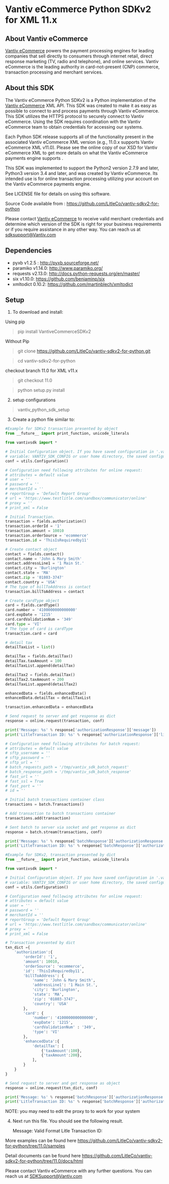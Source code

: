 Vantiv eCommerce Python SDKv2 for XML 11.x
==========================================

About Vantiv eCommerce
----------------------
[Vantiv eCommerce](https://developer.vantiv.com/community/ecommerce) powers the payment processing engines for leading companies that sell directly to consumers through  internet retail, direct response marketing (TV, radio and telephone), and online services. Vantiv eCommerce is the leading authority in card-not-present (CNP) commerce, transaction processing and merchant services.


About this SDK
--------------
The Vantiv eCommerce Python SDKv2 is a Python implementation of the [Vantiv eCommerce](https://developer.vantiv.com/community/ecommerce) XML API. This SDK was created to make it as easy as possible to connect to and process payments through Vantiv eCommerce. This SDK utilizes the HTTPS protocol to securely connect to Vantiv eCommerce.  Using the SDK requires coordination with the Vantiv eCommerce team to obtain credentials for accessing our systems.

Each Python SDK release supports all of the functionality present in the associated Vantiv eCommerce XML version (e.g., 11.0.x supports Vantiv eCommerce XML v11.0). Please see the online copy of our XSD for Vantiv eCommerce XML to get more details on what the Vantiv eCommerce payments engine supports .

This SDK was implemented to support the Python2 version 2.7.9 and later, Python3 version 3.4 and later, and was created by Vantiv eCommerce. Its intended use is for online transaction processing utilizing your account on the Vantiv eCommerce payments engine.

See LICENSE file for details on using this software.

Source Code available from : https://github.com/LitleCo/vantiv-sdkv2-for-python

Please contact [Vantiv eCommerce](https://developer.vantiv.com/community/ecommerce) to receive valid merchant credentials and determine which version of the SDK is right for your business requirements or if you require assistance in any other way.  You can reach us at sdksupport@Vantiv.com

Dependencies
------------
* pyxb v1.2.5 : http://pyxb.sourceforge.net/
* paramiko v1.14.0: http://www.paramiko.org/
* requests v2.13.0: http://docs.python-requests.org/en/master/
* six v1.10.0: https://github.com/benjaminp/six
* xmltodict 0.10.2: https://github.com/martinblech/xmltodict

Setup
-----
1) To download and install:

Using pip 

>pip install VantiveCommerceSDKv2

Without Pip

>git clone https://github.com/LitleCo/vantiv-sdkv2-for-python.git

>cd vantiv-sdkv2-for-python

checkout branch 11.0 for XML v11.x
>git checkout 11.0

>python setup.py install

2) setup configurations

>vantiv_python_sdk_setup

3) Create a python file similar to:

```python
#Example for SDKv2 transaction presented by object
from __future__ import print_function, unicode_literals

from vantivsdk import *

# Initial Configuration object. If you have saved configuration in '.vantiv_python_sdk.conf' at system environment
# variable: VANTIV_SDK_CONFIG or user home directory, the saved configuration will be automatically load.
conf = utils.Configuration()

# Configuration need following attributes for online request:
# attributes = default value
# user = ''
# password = ''
# merchantId = ''
# reportGroup = 'Default Report Group'
# url = 'https://www.testlitle.com/sandbox/communicator/online'
# proxy = ''
# print_xml = False

# Initial Transaction.
transaction = fields.authorization()
transaction.orderId = '1'
transaction.amount = 10010
transaction.orderSource = 'ecommerce'
transaction.id = 'ThisIsRequiredby11'

# Create contact object
contact = fields.contact()
contact.name = 'John & Mary Smith'
contact.addressLine1 = '1 Main St.'
contact.city = 'Burlington'
contact.state = 'MA'
contact.zip = '01803-3747'
contact.country = 'USA'
# The type of billToAddress is contact
transaction.billToAddress = contact

# Create cardType object
card = fields.cardType()
card.number = '4100000000000000'
card.expDate = '1215'
card.cardValidationNum = '349'
card.type = 'VI'
# The type of card is cardType
transaction.card = card

# detail tax
detailTaxList = list()

detailTax = fields.detailTax()
detailTax.taxAmount = 100
detailTaxList.append(detailTax)

detailTax2 = fields.detailTax()
detailTax2.taxAmount = 200
detailTaxList.append(detailTax2)

enhancedData = fields.enhancedData()
enhancedData.detailTax = detailTaxList

transaction.enhancedData = enhancedData

# Send request to server and get response as dict
response = online.request(transaction, conf)

print('Message: %s' % response['authorizationResponse']['message'])
print('LitleTransaction ID: %s' % response['authorizationResponse']['litleTxnId'])

# Configuration need following attributes for batch request:
# attributes = default value
# sftp_username = ''
# sftp_password = ''
# sftp_url = ''
# batch_requests_path = '/tmp/vantiv_sdk_batch_request'
# batch_response_path = '/tmp/vantiv_sdk_batch_response'
# fast_url = ''
# fast_ssl = True
# fast_port = ''
# id = ''

# Initial batch transactions container class
transactions = batch.Transactions()

# Add transaction to batch transactions container
transactions.add(transaction)

# Sent batch to server via socket and get response as dict
response = batch.stream(transactions, conf)

print('Message: %s' % response['batchResponse']['authorizationResponse']['message'])
print('LitleTransaction ID: %s' % response['batchResponse']['authorizationResponse']['litleTxnId'])
```

```python
#Example for SDKv2, transaction presented by dict
from __future__ import print_function, unicode_literals

from vantivsdk import *

# Initial Configuration object. If you have saved configuration in '.vantiv_python_sdk.conf' at system environment
# variable: VANTIV_SDK_CONFIG or user home directory, the saved configuration will be automatically load.
conf = utils.Configuration()

# Configuration need following attributes for online request:
# attributes = default value
# user = ''
# password = ''
# merchantId = ''
# reportGroup = 'Default Report Group'
# url = 'https://www.testlitle.com/sandbox/communicator/online'
# proxy = ''
# print_xml = False

# Transaction presented by dict
txn_dict ={
    'authorization':{
        'orderId': '1',
        'amount': 10010,
        'orderSource': 'ecommerce',
        'id': 'ThisIsRequiredby11',
        'billToAddress': {
            'name': 'John & Mary Smith',
            'addressLine1': '1 Main St.',
            'city': 'Burlington',
            'state': 'MA',
            'zip': '01803-3747',
            'country': 'USA'
        },
        'card': {
            'number': '4100000000000000',
            'expDate': '1215',
            'cardValidationNum' : '349',
            'type': 'VI'
        },
        'enhancedData':{
            'detailTax': [
                {'taxAmount':100},
                {'taxAmount':200},
            ],
        }
    }
}

# Send request to server and get response as object
response = online.request(txn_dict, conf)

print('Message: %s' % response['batchResponse']['authorizationResponse']['message'])
print('LitleTransaction ID: %s' % response['batchResponse']['authorizationResponse']['litleTxnId'])
```

NOTE: you may need to edit the proxy to to work for your system

4) Next run this file.  You should see the following result.

    Message: Valid Format
    Litle Transaction ID: <your-numeric-litle-txn-id>
    

More examples can be found here https://github.com/LitleCo/vantiv-sdkv2-for-python/tree/11.0/samples

Detail documents can be found here https://github.com/LitleCo/vantiv-sdkv2-for-python/tree/11.0/docs/html

Please contact Vantiv eCommerce with any further questions. You can reach us at SDKSupport@Vantiv.com
